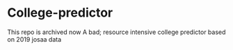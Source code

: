 # College-predictor
This repo is archived now
A bad; resource intensive college predictor based on 2019 josaa data
